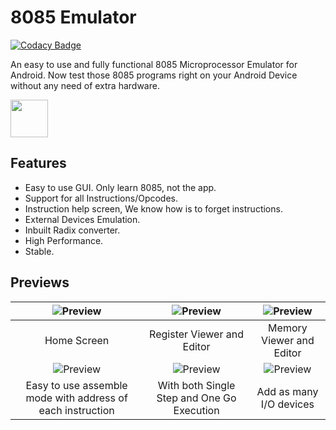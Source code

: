 8085 Emulator
======

[![Codacy Badge](https://api.codacy.com/project/badge/Grade/75560e17be934d9496814db037701db1)](https://app.codacy.com/app/ritikchanna/8085Emulator?utm_source=github.com&utm_medium=referral&utm_content=ritikchanna/8085Emulator&utm_campaign=Badge_Grade_Dashboard)

An easy to use and fully functional 8085 Microprocessor Emulator for Android. Now test those 8085 programs right on your Android Device without any need of extra hardware.

<a href="https://play.google.com/store/apps/details?id=ritik.e8085"><img src="https://play.google.com/intl/en_us/badges/images/generic/en_badge_web_generic.png" height="60"></a>

Features
------------
* Easy to use GUI. Only learn 8085, not the app.  
* Support for all Instructions/Opcodes.  
* Instruction help screen, We know how is to forget instructions.
* External Devices Emulation.  
* Inbuilt Radix converter.
* High Performance.
* Stable.

Previews
---------------------

|![Preview](https://lh3.googleusercontent.com/7I4UDuJdNzrLPaC54k67tL_wtGRzr-woe1AnyGN19C771P3bynu-SYZ9RV1K7J-Law=w1366-h635-rw) | ![Preview](https://lh3.googleusercontent.com/yM7KCTnhY3Q4vXyTvLNpDCIh_G46HPKMxEb6ulhKLrk_s7mXW0VGJa_ltG-SFeKXEELA=w1366-h635-rw) | ![Preview](https://lh3.googleusercontent.com/widr5BPVxuMe3rCA-cBQxxSL79q-UvpIBlBns-I_EgwxoJndw1t-TD-W_1ZI24QrrrA=w1366-h635-rw) |
|:-------------------:|:------------------------:|:-----------------:|
| Home Screen | Register Viewer and Editor | Memory Viewer and Editor |
|![Preview](https://lh3.googleusercontent.com/Dg0yzZ7MoxzXd0LDKoOlgSqbgT4AdRxNqboSJ9H6oMZnkxLOjxJJuDb1loJZbYf3nzg=w1366-h635-rw) | ![Preview](https://lh3.googleusercontent.com/5TQkf7wVMZtXz2w1_O-J3SbTiNx-mxRgB_LzImMDjwgzizJcLgXAr7Bp3dy725JPP6g=w1366-h635-rw) | ![Preview](https://lh3.googleusercontent.com/Tly4owjeSDSmFqKAMYzOvO1Tal0IjBrFYbJIQMof1eH3CV8I-pV8uf8Q_UaVBcsxVQqC=w1366-h635-rw) |
| Easy to use assemble mode with address of each instruction |    With both Single Step and One Go Execution | Add as many I/O devices |
